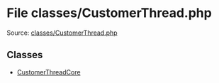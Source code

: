 File classes/CustomerThread.php
=========

Source: [classes/CustomerThread.php](https://github.com/PrestaShop/PrestaShop/blob/1.5.0.17/classes/CustomerThread.php)


Classes
-------

* [CustomerThreadCore](class.CustomerThreadCore.md)

